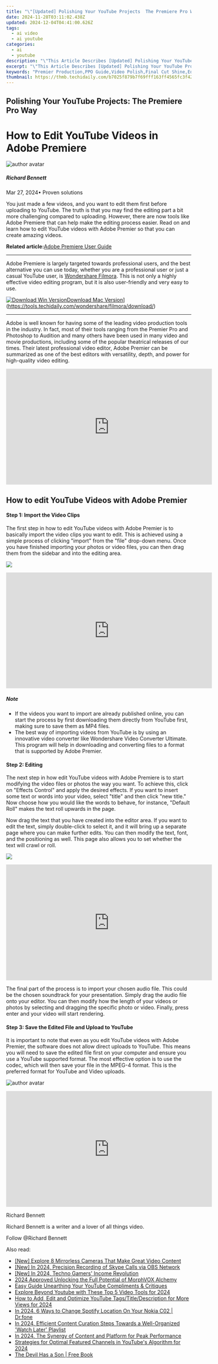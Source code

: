 ```yaml
---
title: "\"[Updated] Polishing Your YouTube Projects  The Premiere Pro Way\""
date: 2024-11-28T03:11:02.438Z
updated: 2024-12-04T04:41:00.626Z
tags:
  - ai video
  - ai youtube
categories:
  - ai
  - youtube
description: "\"This Article Describes [Updated] Polishing Your YouTube Projects: The Premiere Pro Way\""
excerpt: "\"This Article Describes [Updated] Polishing Your YouTube Projects: The Premiere Pro Way\""
keywords: "Premier Production,PPO Guide,Video Polish,Final Cut Shine,Editing Mastery,Creative Polish,Project Refined"
thumbnail: https://thmb.techidaily.com/b7025f879b7f69fff163ff4565fc3f42cd715d8a0e343c5b6d69fd8b7007ad8a.jpg
---
```


## Polishing Your YouTube Projects: The Premiere Pro Way

# How to Edit YouTube Videos in Adobe Premiere

![author avatar](https://images.wondershare.com/filmora/article-images/richard-bennett.jpg)

##### Richard Bennett

 Mar 27, 2024• Proven solutions

 You just made a few videos, and you want to edit them first before uploading to YouTube. The truth is that you may find the editing part a bit more challenging compared to uploading. However, there are now tools like Adobe Premiere that can help make the editing process easier. Read on and learn how to edit YouTube videos with Adobe Premier so that you can create amazing videos.

**Related article:**[Adobe Premiere User Guide](https://tools.techidaily.com/wondershare/filmora/download/)

---

 Adobe Premiere is largely targeted towards professional users, and the best alternative you can use today, whether you are a professional user or just a casual YouTube user, is [Wondershare Filmora](https://tools.techidaily.com/wondershare/filmora/download/). This is not only a highly effective video editing program, but it is also user-friendly and very easy to use.

[![Download Win Version](https://images.wondershare.com/filmora/guide/download-btn-win.jpg)](https://tools.techidaily.com/wondershare/filmora/download/)[Download Mac Version](https://images.wondershare.com/filmora/guide/download-btn-mac.jpg)](https://tools.techidaily.com/wondershare/filmora/download/)

---

 Adobe is well known for having some of the leading video production tools in the industry. In fact, most of their tools ranging from the Premier Pro and Photoshop to Audition and many others have been used in many video and movie productions, including some of the popular theatrical releases of our times. Their latest professional video editor, Adobe Premier can be summarized as one of the best editors with versatility, depth, and power for high-quality video editing.

<!-- affiliate ads begin -->
<iframe width="560" height="315" src="https://www.youtube.com/embed/465CTOm8om0?si=63RxowNMCFA4fPUa" title="YouTube video player" frameborder="0" allow="accelerometer; autoplay; clipboard-write; encrypted-media; gyroscope; picture-in-picture; web-share" referrerpolicy="strict-origin-when-cross-origin" allowfullscreen></iframe>
<!-- affiliate ads end -->

## How to edit YouTube Videos with Adobe Premier

#### Step 1: Import the Video Clips

 The first step in how to edit YouTube videos with Adobe Premier is to basically import the video clips you want to edit. This is achieved using a simple process of clicking "import" from the "file" drop-down menu. Once you have finished importing your photos or video files, you can then drag them from the sidebar and into the editing area.

![](https://images.wondershare.com/filmora/article-images/adobe-premiere-interface.jpg)

<!-- affiliate ads begin -->
<iframe width="560" height="315" src="https://www.youtube.com/embed/JMgRzDANfSQ?si=NDy01ntXGGOi1Uxs" title="YouTube video player" frameborder="0" allow="accelerometer; autoplay; clipboard-write; encrypted-media; gyroscope; picture-in-picture; web-share" referrerpolicy="strict-origin-when-cross-origin" allowfullscreen></iframe>
<!-- affiliate ads end -->

##### Note

* If the videos you want to import are already published online, you can start the process by first downloading them directly from YouTube first, making sure to save them as MP4 files.
* The best way of importing videos from YouTube is by using an innovative video converter like Wondershare Video Converter Ultimate. This program will help in downloading and converting files to a format that is supported by Adobe Premier.

#### Step 2: Editing

 The next step in how edit YouTube videos with Adobe Premiere is to start modifying the video files or photos the way you want. To achieve this, click on "Effects Control" and apply the desired effects. If you want to insert some text or words into your video, select "title" and then click "new title." Now choose how you would like the words to behave, for instance, "Default Roll" makes the text roll upwards in the page.

 Now drag the text that you have created into the editor area. If you want to edit the text, simply double-click to select it, and it will bring up a separate page where you can make further edits. You can then modify the text, font, and the positioning as well. This page also allows you to set whether the text will crawl or roll.

![](https://images.wondershare.com/filmora/article-images/add-text-with-premiere-pro-3.jpg)

<!-- affiliate ads begin -->
<iframe width="560" height="315" src="https://www.youtube.com/embed/qn1XkPJde9Y?si=i6ZJARXO8sJhy2FV" title="YouTube video player" frameborder="0" allow="accelerometer; autoplay; clipboard-write; encrypted-media; gyroscope; picture-in-picture; web-share" referrerpolicy="strict-origin-when-cross-origin" allowfullscreen></iframe>
<!-- affiliate ads end -->

 The final part of the process is to import your chosen audio file. This could be the chosen soundtrack for your presentation. Simply drag the audio file onto your editor. You can then modify how the length of your videos or photos by selecting and dragging the specific photo or video. Finally, press enter and your video will start rendering.

#### Step 3: Save the Edited File and Upload to YouTube

 It is important to note that even as you edit YouTube videos with Adobe Premier, the software does not allow direct uploads to YouTube. This means you will need to save the edited file first on your computer and ensure you use a YouTube supported format. The most effective option is to use the  codec, which will then save your file in the MPEG-4 format. This is the preferred format for YouTube and Video uploads.

![author avatar](https://images.wondershare.com/filmora/article-images/richard-bennett.jpg)

<!-- affiliate ads begin -->
<iframe width="560" height="315" src="https://www.youtube.com/embed/q4-YQ9Wjtfg?si=6afn1fydg_Wb9B8z" title="YouTube video player" frameborder="0" allow="accelerometer; autoplay; clipboard-write; encrypted-media; gyroscope; picture-in-picture; web-share" referrerpolicy="strict-origin-when-cross-origin" allowfullscreen></iframe>
<!-- affiliate ads end -->

Richard Bennett

Richard Bennett is a writer and a lover of all things video.

Follow @Richard Bennett

<ins class="adsbygoogle"
     style="display:block"
     data-ad-format="autorelaxed"
     data-ad-client="ca-pub-7571918770474297"
     data-ad-slot="1223367746"></ins>

<ins class="adsbygoogle"
     style="display:block"
     data-ad-client="ca-pub-7571918770474297"
     data-ad-slot="8358498916"
     data-ad-format="auto"
     data-full-width-responsive="true"></ins>

<span class="atpl-alsoreadstyle">Also read:</span>
<div><ul>
<li><a href="https://youtube-web.techidaily.com/xplore-8-mirrorless-cameras-that-make-great-video-content/"><u>[New] Explore 8 Mirrorless Cameras That Make Great Video Content</u></a></li>
<li><a href="https://screen-video-capture.techidaily.com/new-in-2024-precision-recording-of-skype-calls-via-obs-network/"><u>[New] In 2024, Precision Recording of Skype Calls via OBS Network</u></a></li>
<li><a href="https://youtube-webster.techidaily.com/n-2024-techno-gamers-income-revolution/"><u>[New] In 2024, Techno Gamers' Income Revolution</u></a></li>
<li><a href="https://some-skills.techidaily.com/2024-approved-unlocking-the-full-potential-of-morphvox-alchemy/"><u>2024 Approved Unlocking the Full Potential of MorphVOX Alchemy</u></a></li>
<li><a href="https://youtube-webster.techidaily.com/guide-unearthing-your-youtube-compliments-and-critiques/"><u>Easy Guide Unearthing Your YouTube Compliments & Critiques</u></a></li>
<li><a href="https://youtube-webster.techidaily.com/re-beyond-youtube-with-these-top-5-video-tools-for-2024/"><u>Explore Beyond Youtube with These Top 5 Video Tools for 2024</u></a></li>
<li><a href="https://youtube-webster.techidaily.com/o-add-edit-and-optimize-youtube-tagstitledescription-for-more-views-for-2024/"><u>How to Add, Edit and Optimize YouTube Tags/Title/Description for More Views for 2024</u></a></li>
<li><a href="https://fake-location.techidaily.com/in-2024-6-ways-to-change-spotify-location-on-your-nokia-c02-drfone-by-drfone-virtual-android/"><u>In 2024, 6 Ways to Change Spotify Location On Your Nokia C02 | Dr.fone</u></a></li>
<li><a href="https://youtube-webster.techidaily.com/24-efficient-content-curation-steps-towards-a-well-organized-watch-later-playlist/"><u>In 2024, Efficient Content Curation Steps Towards a Well-Organized 'Watch Later' Playlist</u></a></li>
<li><a href="https://some-skills.techidaily.com/in-2024-the-synergy-of-content-and-platform-for-peak-performance/"><u>In 2024, The Synergy of Content and Platform for Peak Performance</u></a></li>
<li><a href="https://youtube-lab.techidaily.com/egies-for-optimal-featured-channels-in-youtubes-algorithm-for-2024/"><u>Strategies for Optimal Featured Channels in YouTube's Algorithm for 2024</u></a></li>
<li><a href="https://novels-ebooks.techidaily.com/210821420-9781684983766-the-devil-has-a-son/"><u>The Devil Has a Son | Free Book</u></a></li>
</ul></div>

